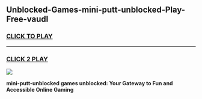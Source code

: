 
## Unblocked-Games-mini-putt-unblocked-Play-Free-vaudl
<h3>
<a href="https://premium76.site?title=mini-putt-unblocked&ref=20M">CLICK TO PLAY</a></h3>
<hr>

<h3>
<a href="https://premium76.site?title=mini-putt-unblocked&ref=20M">CLICK 2 PLAY</a>
  
</h3>

<a href="https://premium76.site?title=mini-putt-unblocked&ref=19M"><img src="https://clearcache.store/games.png"></a>


**mini-putt-unblocked games unblocked: Your Gateway to Fun and Accessible Online Gaming**
